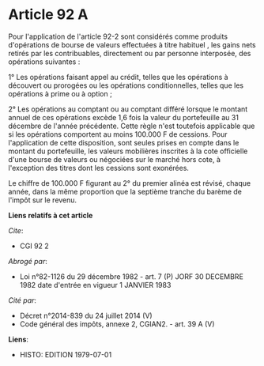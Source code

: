# Article 92 A

Pour l'application de l'article 92-2 sont considérés comme produits d'opérations de bourse de valeurs effectuées à titre
habituel , les gains nets retirés par les contribuables, directement ou par personne interposée, des opérations suivantes : 

1° Les opérations faisant appel au crédit, telles que les opérations à découvert ou prorogées ou les opérations
conditionnelles, telles que les opérations à prime ou à option ; 

2° Les opérations au comptant ou au comptant différé lorsque le montant annuel de ces opérations excède 1,6 fois la valeur du
portefeuille au 31 décembre de l'année précédente. Cette règle n'est toutefois applicable que si les opérations comportent au
moins 100.000 F de cessions. Pour l'application de cette disposition, sont seules prises en compte dans le montant du
portefeuille, les valeurs mobilières inscrites à la cote officielle d'une bourse de valeurs ou négociées sur le marché hors
cote, à l'exception des titres dont les cessions sont exonérées. 

Le chiffre de 100.000 F figurant au 2° du premier alinéa est révisé, chaque année, dans la même proportion que la septième
tranche du barème de l'impôt sur le revenu.

**Liens relatifs à cet article**

_Cite_:

  - CGI 92 2

_Abrogé par_:

  - Loi n°82-1126 du 29 décembre 1982 - art. 7 (P) JORF 30 DECEMBRE 1982 date d'entrée en vigueur 1 JANVIER 1983

_Cité par_:

  - Décret n°2014-839 du 24 juillet 2014 (V)
  - Code général des impôts, annexe 2, CGIAN2. - art. 39 A (V)

**Liens**:

  - HISTO: EDITION 1979-07-01

